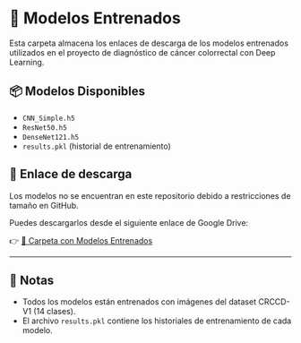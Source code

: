 # 🧠 Modelos Entrenados

Esta carpeta almacena los enlaces de descarga de los modelos entrenados utilizados en el proyecto de diagnóstico de cáncer colorrectal con Deep Learning.

## 📦 Modelos Disponibles

- `CNN_Simple.h5`
- `ResNet50.h5`
- `DenseNet121.h5`
- `results.pkl` (historial de entrenamiento)

## 🔗 Enlace de descarga

Los modelos no se encuentran en este repositorio debido a restricciones de tamaño en GitHub.

Puedes descargarlos desde el siguiente enlace de Google Drive:

👉 [📁 Carpeta con Modelos Entrenados](https://drive.google.com/drive/folders/1d2RoNH2kZ-FSh6fJ2uzosqGtOGVEsPNc?usp=sharing)

---

## 📌 Notas

- Todos los modelos están entrenados con imágenes del dataset CRCCD-V1 (14 clases).
- El archivo `results.pkl` contiene los historiales de entrenamiento de cada modelo.
